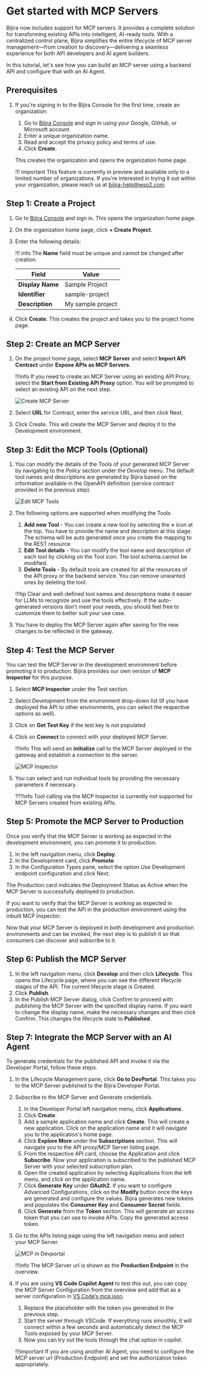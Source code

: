 # Get started with MCP Servers

Bijira now includes support for MCP servers. It provides a complete solution for transforming existing APIs into intelligent, AI-ready tools. With a centralized control plane, Bijira simplifies the entire lifecycle of MCP server management—from creation to discovery—delivering a seamless experience for both API developers and AI agent builders.

In this tutorial, let's see how you can build an MCP server using a backend API and configure that with an AI Agent.

## Prerequisites

1. If you're signing in to the Bijira Console for the first time, create an organization:
    1. Go to [Bijira Console](https://console.bijira.dev/) and sign in using your Google, GitHub, or Microsoft account.
    2. Enter a unique organization name.
    3. Read and accept the privacy policy and terms of use.
    4. Click **Create**.

    This creates the organization and opens the organization home page.

    !!! important
        This feature is currently in preview and available only to a limited number of organizations. If you're interested in trying it out within your organization, please reach us at [bijira-help@wso2.com](mailto:bijira-help@wso2.com).

## Step 1: Create a Project

1. Go to [Bijira Console](https://console.bijira.dev/) and sign in. This opens the organization home page.
2. On the organization home page, click **+ Create Project**.
3. Enter the following details:

    !!! info
        The **Name** field must be unique and cannot be changed after creation.

    | **Field**        | **Value**         |
    | ---------------- | ----------------- |
    | **Display Name** | Sample Project    |
    | **Identifier**   | sample-project    |
    | **Description**  | My sample project |

4. Click **Create**. This creates the project and takes you to the project home page.

## Step 2: Create an MCP Server

1. On the project home page, select **MCP Server** and select **Import API Contract** under **Expose APIs as MCP Servers**.

    !!!info
        If you need to create an MCP Server using an existing API Proxy, select the **Start from Existing API Proxy** option.
        You will be prompted to select an existing API on the next step.

    ![Create MCP Server](../../assets/img/introduction/create-mcp-options.png)

2. Select **URL** for Contract, enter the service URL, and then click Next.
3. Click Create. This will create the MCP Server and deploy it to the Development environment.

## Step 3: Edit the MCP Tools (Optional)

1. You can modify the details of the Tools of your generated MCP Server by navigating to the *Policy* section under the *Develop* menu. The default tool names and descriptions are generated by Bijira based on the information available in the OpenAPI definition (service contract provided in the previous step).

    ![Edit MCP Tools](../../assets/img/introduction/mcp-policy-tools.png)

2. The following options are supported when modifying the Tools
    1. **Add new Tool** - You can create a new tool by selecting the **+** icon at the top. You have to provide the name and description at this stage. The schema will be auto generated once  you create the mapping to the REST resource
    2. **Edit Tool details** - You can modify the tool name and description of each tool by clicking on the Tool icon. The tool schema cannot be modified.
    3. **Delete Tools** - By default tools are created for all the resources of the API proxy or the backend service. You can remove unwanted ones by      deleting the tool.

    !!!tip
        Clear and well-defined tool names and descriptions make it easier for LLMs to recognize and use the tools effectively. If the auto-generated versions don’t meet your needs, you should feel free to customize them to better suit your use case.

3. You have to deploy the MCP Server again after saving for the new changes to be reflected in the gateway.

## Step 4: Test the MCP Server

You can test the MCP Server in the development environment before promoting it to production. Bijira provides our own version of **MCP Inspector** for this purpose.

1. Select **MCP Inspector** under the Test section.
2. Select Development from the environment drop-down list (If you have deployed the API to other environments, you can select the respective options as well).
3. Click on **Get Test Key** if the test key is not populated
4. Click on **Connect** to connect with your deployed MCP Server.

    !!!info
        This will send an **initialize** call to the MCP Server deployed in the gateway and establish a connection to the server.

    ![MCP Inspector](../../assets/img/introduction/mcp-inspector.png)

5. You can select and run individual tools by providing the necessary parameters if necessary.

    ???info
        Tool calling via the MCP Inspector is currently not supported for MCP Servers created from existing APIs.


## Step 5: Promote the MCP Server to Production

Once you verify that the MCP Server is working as expected in the development environment, you can promote it to production.

1. In the left navigation menu, click **Deploy**.
2. In the Development card, click **Promote**.
3. In the Configuration Types pane, select the option Use Development endpoint configuration and click Next.

The Production card indicates the Deployment Status as Active when the MCP Server is successfully deployed to production.

If you want to verify that the MCP Server is working as expected in production, you can test the API in the production environment using the inbuilt MCP Inspector.

Now that your MCP Server is deployed in both development and production environments and can be invoked, the next step is to publish it so that consumers can discover and subscribe to it.

## Step 6: Publish the MCP Server

1. In the left navigation menu, click **Develop** and then click **Lifecycle**. This opens the Lifecycle page, where you can see the different lifecycle stages of the API. The current lifecycle stage is Created.
2. Click **Publish**.
3. In the Publish MCP Server dialog, click Confirm to proceed with publishing the MCP Server with the specified display name. If you want to change the display name, make the necessary changes and then click Confirm. This changes the lifecycle state to **Published**.

## Step 7: Integrate the MCP Server with an AI Agent

To generate credentials for the published API and invoke it via the Developer Portal, follow these steps.

1. In the Lifecycle Management pane, click **Go to DevPortal**. This takes you to the MCP Server published to the Bijira Developer Portal.
2. Subscribe to the MCP Server and Generate credentials.
    1. In the Developer Portal left navigation menu, click **Applications**.
    2. Click **Create**.
    3. Add a sample application name and click **Create**. This will create a new application. Click on the application name and it will navigate you to the application's home page.
    4. Click **Explore More** under the **Subscriptions** section. This will navigate you to the API proxy/MCP Server listing page.
    5. From the respective API card, choose the Application and click **Subscribe**. Now your application is subscribed to the published MCP Server with your selected subscription plan.
    6. Open the created application by selecting Applications from the left menu, and click on the application name.
    7. Click **Generate Key** under **OAuth2**. If you want to configure Advanced Configurations, click on the **Modify** button once the keys are generated and configure the values. Bijira generates new tokens and populates the **Consumer Key** and **Consumer Secret** fields.
    8. Click **Generate** from the **Token** section. This will generate an access token that you can use to invoke APIs. Copy the generated access token.
3. Go to the APIs listing page using the left navigation menu and select your MCP Server

    ![MCP in Devportal](../../assets/img/introduction/mcp-devportal-overview.png)

    !!!info
        The MCP Server url is shown as the **Production Endpoint** in the overview.

4. If you are using **VS Code Copilot Agent** to test this out, you can copy the MCP Server Configuration from the overview and add that as a server configuration in [VS Code’s mcp.json](https://code.visualstudio.com/docs/copilot/chat/mcp-servers).
    1. Replace the placeholder with the token you generated in the previous step.
    2. Start the server through VSCode. If everything runs smoothly, it will connect within a few seconds and automatically detect the MCP Tools exposed by your MCP Server.
    3. Now you can try out the tools through the chat option in copilot.

    !!!important
        If you are using another AI Agent, you need to configure the MCP server url (Production Endpoint) and set the authorization token appropriately.


